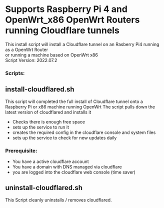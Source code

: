 # Supports Raspberry Pi 4 and OpenWrt_x86 OpenWrt Routers running Cloudflare tunnels

This install script will install a Cloudflare tunnel on an Rasberry Pi4 running as a OpenWrt Router\
or running a machine based on OpenWrt x86\
Script Version: 2022.07.2

### Scripts:



## install-cloudflared.sh
This script will completed the full install of Cloudflare tunnel onto a Raspberry Pi or x86 machine running OpenWrt
The script pulls down the latest version of cloudflared and installs it
- Checks there is enough free space
- sets up the service to run it 
- creates the required config in the cloudflare console and  system files
- sets up the service to check for new updates daily

### Prerequisite:
- You have a active cloudflare account
- You have a domain with DNS managed via cloudflare
- you are logged into the cloudflare web console (time saver)


## uninstall-cloudflared.sh
This Script cleanly uninstalls / removes cloudflared.




